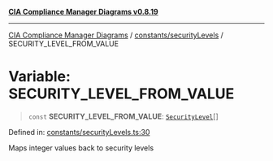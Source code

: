 [**CIA Compliance Manager Diagrams v0.8.19**](../../../README.md)

***

[CIA Compliance Manager Diagrams](../../../modules.md) / [constants/securityLevels](../README.md) / SECURITY\_LEVEL\_FROM\_VALUE

# Variable: SECURITY\_LEVEL\_FROM\_VALUE

> `const` **SECURITY\_LEVEL\_FROM\_VALUE**: [`SecurityLevel`](../../../types/cia/type-aliases/SecurityLevel.md)[]

Defined in: [constants/securityLevels.ts:30](https://github.com/Hack23/cia-compliance-manager/blob/8a17389ebf0d2a027875b835eec814811b99abcc/src/constants/securityLevels.ts#L30)

Maps integer values back to security levels
